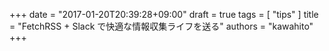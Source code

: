 +++
date = "2017-01-20T20:39:28+09:00"
draft = true
tags = [
  "tips"
]
title = "FetchRSS + Slack で快適な情報収集ライフを送る"
authors = "kawahito"
+++

